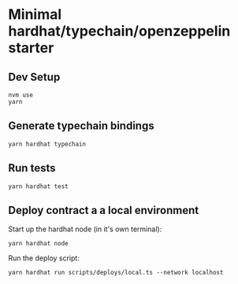 # Minimal hardhat/typechain/openzeppelin starter

## Dev Setup

```
nvm use
yarn
```

## Generate typechain bindings
```
yarn hardhat typechain
```

## Run tests
```
yarn hardhat test
```

## Deploy contract a a local environment

Start up the hardhat node (in it's own terminal):

```
yarn hardhat node
```

Run the deploy script:

```
yarn hardhat run scripts/deploys/local.ts --network localhost
```
